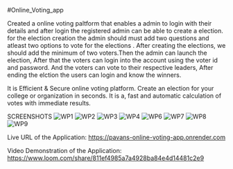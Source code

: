 #Online_Voting_app

Created a online voting paltform that enables a admin to login with their details and after login the registered admin can be able to create a election. for the election creation the admin should must add two questions and atleast two options to vote for the elections . After creating the elections, we should add the minimum of two voters.Then the admin can launch the election, After that the voters can login into the account using the voter id and password. And the voters can vote to their respective leaders, After ending the elction the users can login and know the winners.

It is  Efficient & Secure online voting platform.
Create an election for your college or organization in seconds.
It is a, fast and automatic calculation of votes with immediate results.

SCREENSHOTS
![WP1](https://user-images.githubusercontent.com/85097031/214033609-852e7706-bee9-498c-b5b1-75683debcf32.png)
![WP2](https://user-images.githubusercontent.com/85097031/214033615-6eae36b9-fc28-47fb-9405-f48c12be2749.png)
![WP3](https://user-images.githubusercontent.com/85097031/214033629-5c4f92b3-fe4a-4c1c-949f-9f24e6029df2.png)
![WP4](https://user-images.githubusercontent.com/85097031/214033775-fccadff3-de29-4dd1-a4b0-c489ac3c918f.png)
![WP6](https://user-images.githubusercontent.com/85097031/214033827-831a3cdc-675f-418d-9b5b-006e9e69f18f.png)
![WP7](https://user-images.githubusercontent.com/85097031/214033847-b57996dd-33d4-4dce-b33d-bdfceb786718.png)
![WP8](https://user-images.githubusercontent.com/85097031/214033872-b40757de-c446-4611-ae37-bef1d808f8a8.png)
![WP9](https://user-images.githubusercontent.com/85097031/214033889-2f317083-43ac-42b5-8c4f-55f8376120f2.png)

Live URL of the Application:
https://pavans-online-voting-app.onrender.com

Video Demonstration of the Application:
https://www.loom.com/share/811ef4985a7a4928ba84e4d14481c2e9
